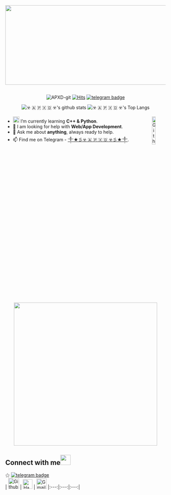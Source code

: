 <div margin-left: 400px align="center" width="600">

<img src="https://github.com/APXD-git/APXD-git/blob/main/HEHECODE.gif" alt=" Hello <𝚌𝚘𝚍𝚎𝚛𝚜/> " width="1200" height="250"/>
</div>

<div align="center" width="50">
  
<br><img src="https://komarev.com/ghpvc/?username=APXD-git&style=flat-square" alt="APXD-git" />
[![Hits](https://hits.seeyoufarm.com/api/count/incr/badge.svg?url=https%3A%2F%2Fgithub.com%2FAPXD-git&count_bg=%2379C83D&title_bg=%23555555&icon=mediafire.svg&icon_color=%23E7E7E7&title=HITS&edge_flat=false)](https://hits.seeyoufarm.com)
[![telegram badge](https://img.shields.io/badge/Telegram-30302f?style=flat&logo=telegram)](https://t.me/AP_XD)

![☣️ 🇦 🇵 🇽 🇩 ☣️'s github stats](https://github-readme-stats.vercel.app/api?username=APXD-git&show_icons=true&count_private=true&bg_color=100,900000,200000&title_color=fff&text_color=fff&icon_color=f2dhdh) 
![☣️ 🇦 🇵 🇽 🇩 ☣️'s Top Langs](https://github-readme-stats.vercel.app/api/top-langs/?layout=compact&username=APXD-git&bg_color=1,100,930&title_color=fff&text_color=fff)<br>

<img width="15%" align="right" alt="Github Image" src="https://media.giphy.com/media/GnTHlXYp08VDJllWj7/giphy.gif" />
</div>


-  <img alt="GIF" src="https://github.com/TheDudeThatCode/TheDudeThatCode/blob/master/Assets/Developer.gif" width="20vw" />  I’m currently learning **C++ & Python**. <br>
- 🔭 I am looking for help with **Web/App Development**. <br>
- 💬 Ask me about **anything**, always ready to help.
- 📫 Find me on Telegram - [༒★彡☣️ 🇦 🇵 🇽 🇩 ☣️彡★༒](https://t.me/AP_XD).

<br>

<div align="center" width="50">
<img align='center' src='https://telegra.ph/file/1c4df5d90d6e68e417348.png' width='450"'>
</div>

## Connect with me<img src="https://github.com/TheDudeThatCode/TheDudeThatCode/blob/master/Assets/Handshake.gif" height="32px">

⚝ [![telegram badge](https://img.shields.io/badge/Telegram-30302f?style=flat&logo=telegram)](https://t.me/AP_XD)<br>
| [<img src="https://github.githubassets.com/images/modules/logos_page/GitHub-Mark.png" alt="Github logo" width="34">](https://github.com/APXD-git) | [<img src="https://github.com/TheDudeThatCode/TheDudeThatCode/blob/master/Assets/HackerRank.svg" alt="HackerRank Logo" width="30">](https://www.hackerrank.com/ARKA_2910) | [<img src="https://github.com/TheDudeThatCode/TheDudeThatCode/blob/master/Assets/Gmail.svg" alt="Gmail logo" height="32">](mailto:arkamtg.pramanik@gmail.com)
|:---:|:---:|:---:|

